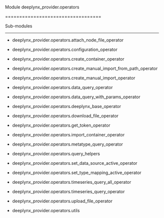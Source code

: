 Module deeplynx_provider.operators
==================================



Sub-modules
-----------
* deeplynx_provider.operators.attach_node_file_operator
* deeplynx_provider.operators.configuration_operator
* deeplynx_provider.operators.create_container_operator
* deeplynx_provider.operators.create_manual_import_from_path_operator
* deeplynx_provider.operators.create_manual_import_operator
* deeplynx_provider.operators.data_query_operator
* deeplynx_provider.operators.data_query_with_params_operator
* deeplynx_provider.operators.deeplynx_base_operator
* deeplynx_provider.operators.download_file_operator
* deeplynx_provider.operators.get_token_operator
* deeplynx_provider.operators.import_container_operator
* deeplynx_provider.operators.metatype_query_operator
* deeplynx_provider.operators.query_helpers
* deeplynx_provider.operators.set_data_source_active_operator
* deeplynx_provider.operators.set_type_mapping_active_operator
* deeplynx_provider.operators.timeseries_query_all_operator
* deeplynx_provider.operators.timeseries_query_operator
* deeplynx_provider.operators.upload_file_operator
* deeplynx_provider.operators.utils